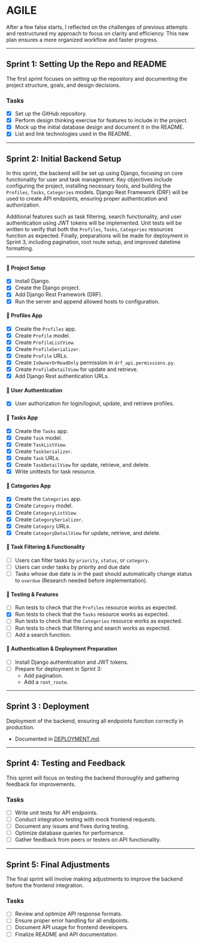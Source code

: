 # AGILE

After a few false starts, I reflected on the challenges of previous attempts and restructured my approach to focus on clarity and efficiency. This new plan ensures a more organized workflow and faster progress.

---

## **Sprint 1: Setting Up the Repo and README**

The first sprint focuses on setting up the repository and documenting the project structure, goals, and design decisions.

### **Tasks**

- [x] Set up the GitHub repository.
- [x] Perform design thinking exercise for features to include in the project.
- [x] Mock up the initial database design and document it in the README.
- [x] List and link technologies used in the README.

---

## **Sprint 2: Initial Backend Setup**

In this sprint, the backend will be set up using Django, focusing on core functionality for user and task management. Key objectives include configuring the project, installing necessary tools, and building the `Profiles`, `Tasks`, `Categories` models. Django Rest Framework (DRF) will be used to create API endpoints, ensuring proper authentication and authorization.

Additional features such as task filtering, search functionality, and user authentication using JWT tokens will be implemented. Unit tests will be written to verify that both the `Profiles`, `Tasks`, `Categories` resources function as expected. Finally, preparations will be made for deployment in Sprint 3, including pagination, root route setup, and improved datetime formatting.

---

#### **🔹 Project Setup**

- [x] Install Django.
- [x] Create the Django project.
- [x] Add Django Rest Framework (DRF).
- [x] Run the server and append allowed hosts to configuration.

#### **🔹 Profiles App**

- [x] Create the `Profiles` app.
- [x] Create `Profile` model.
- [x] Create `ProfileListView`.
- [x] Create `ProfileSerializer`.
- [x] Create `Profile` URLs.
- [x] Create `IsOwnerOrReadOnly` permission in `drf_api.permissions.py`.
- [x] Create `ProfileDetailView` for update and retrieve.
- [x] Add Django Rest authentication URLs.

#### **🔹 User Authentication**

- [x] User authorization for login/logout, update, and retrieve profiles.

#### **🔹 Tasks App**

- [x] Create the `Tasks` app.
- [x] Create `Task` model.
- [x] Create `TaskListView`.
- [x] Create `TaskSerializer`.
- [x] Create `Task` URLs.
- [x] Create `TaskDetailView` for update, retrieve, and delete.
- [x] Write unittests for task resource.

#### **🔹 Categories App**

- [x] Create the `Categories` app.
- [x] Create `Category` model.
- [x] Create `CategoryListView`.
- [x] Create `CategorySerializer`.
- [x] Create `Category` URLs.
- [x] Create `CategoryDetailView` for update, retrieve, and delete.

#### **🔹 Task Filtering & Functionality**

- [ ] Users can filter tasks by `priority`, `status`, or `category`.
- [ ] Users can order tasks by priority and due date
- [ ] Tasks whose due date is in the past should automatically change status to `overdue` (Research needed before implementation).

#### **🔹 Testing & Features**

- [ ] Run tests to check that the `Profiles` resource works as expected.
- [x] Run tests to check that the `Tasks` resource works as expected.
- [ ] Run tests to check that the `Categories` resource works as expected.
- [ ] Run tests to check that filtering and search works as expected.
- [ ] Add a search function.

#### **🔹 Authentication & Deployment Preparation**

- [ ] Install Django authentication and JWT tokens.
- [ ] Prepare for deployment in Sprint 3:
  - Add pagination.
  - Add a `root_route`.

---

## **Sprint 3 : Deployment**

Deployment of the backend, ensuring all endpoints function correctly in production.

- Documented in [DEPLOYMENT.md](DEPLOYMENT.md).

---

## **Sprint 4: Testing and Feedback**

This sprint will focus on testing the backend thoroughly and gathering feedback for improvements.

### **Tasks**

- [ ] Write unit tests for API endpoints.
- [ ] Conduct integration testing with mock frontend requests.
- [ ] Document any issues and fixes during testing.
- [ ] Optimize database queries for performance.
- [ ] Gather feedback from peers or testers on API functionality.

---

## **Sprint 5: Final Adjustments**

The final sprint will involve making adjustments to improve the backend before the frontend integration.

### **Tasks**

- [ ] Review and optimize API response formats.
- [ ] Ensure proper error handling for all endpoints.
- [ ] Document API usage for frontend developers.
- [ ] Finalize README and API documentation.
